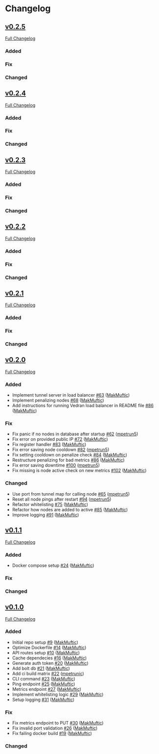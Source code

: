 # Changelog

## [v0.2.5]((https://github.com/NodeFactoryIo/vedran/tree/v0.2.5))

[Full Changelog](https://github.com/NodeFactoryIo/vedran/compare/v.0.1.1...v.0.2.0)

### Added

### Fix

### Changed

## [v0.2.4]((https://github.com/NodeFactoryIo/vedran/tree/v0.2.4))

[Full Changelog](https://github.com/NodeFactoryIo/vedran/compare/v.0.1.1...v.0.2.0)

### Added

### Fix

### Changed

## [v0.2.3]((https://github.com/NodeFactoryIo/vedran/tree/v0.2.2))

[Full Changelog](https://github.com/NodeFactoryIo/vedran/compare/v.0.1.1...v.0.2.0)

### Added

### Fix

### Changed

## [v0.2.2]((https://github.com/NodeFactoryIo/vedran/tree/v0.2.2))

[Full Changelog](https://github.com/NodeFactoryIo/vedran/compare/v.0.1.1...v.0.2.0)

### Added

### Fix

### Changed

## [v0.2.1]((https://github.com/NodeFactoryIo/vedran/tree/v0.2.1))

[Full Changelog](https://github.com/NodeFactoryIo/vedran/compare/v.0.1.1...v.0.2.0)

### Added

### Fix

### Changed

## [v0.2.0]((https://github.com/NodeFactoryIo/vedran/tree/v0.2.0))

[Full Changelog](https://github.com/NodeFactoryIo/vedran/compare/v.0.1.1...v.0.2.0)

### Added
- Implement tunnel server in load balancer [\#63](https://github.com/NodeFactoryIo/vedran/pull/63) ([MakMuftic](https://github.com/MakMuftic))
- Implement penalizing nodes [\#68](https://github.com/NodeFactoryIo/vedran/pull/68) ([MakMuftic](https://github.com/MakMuftic))
- Add instructions for running Vedran load balancer in README file [\#86](https://github.com/NodeFactoryIo/vedran/pull/86) ([MakMuftic](https://github.com/MakMuftic))

### Fix
- Fix panic if no nodes in database after startup [\#62](https://github.com/NodeFactoryIo/vedran/pull/62) ([mpetrun5](https://github.com/mpetrun5))
- Fix error on provided public IP [\#72](https://github.com/NodeFactoryIo/vedran/pull/72) ([MakMuftic](https://github.com/MakMuftic))
- Fix register handler [\#83](https://github.com/NodeFactoryIo/vedran/pull/83) ([MakMuftic](https://github.com/MakMuftic))
- Fix error saving node cooldown [\#82](https://github.com/NodeFactoryIo/vedran/pull/82) ([mpetrun5](https://github.com/mpetrun5))
- Fix setting cooldown on penalize check [\#84](https://github.com/NodeFactoryIo/vedran/pull/84) ([MakMuftic](https://github.com/MakMuftic))
- Restructure penalizing for bad metrics [\#86](https://github.com/NodeFactoryIo/vedran/pull/86) ([MakMuftic](https://github.com/MakMuftic))
- Fix error saving downtime [\#100](https://github.com/NodeFactoryIo/vedran/pull/100) ([mpetrun5](https://github.com/mpetrun5))
- Fix missing is node active check on new metrics [\#102](https://github.com/NodeFactoryIo/vedran/pull/102) ([MakMuftic](https://github.com/MakMuftic))

### Changed
- Use port from tunnel map for calling node [\#65](https://github.com/NodeFactoryIo/vedran/pull/65) ([mpetrun5](https://github.com/mpetrun5))
- Reset all node pings after restart [\#94](https://github.com/NodeFactoryIo/vedran/pull/94) ([mpetrun5](https://github.com/mpetrun5))
- Refactor whitelisting [\#75](https://github.com/NodeFactoryIo/vedran/pull/75) ([MakMuftic](https://github.com/MakMuftic))
- Refactor how nodes are added to active [\#85](https://github.com/NodeFactoryIo/vedran/pull/85) ([MakMuftic](https://github.com/MakMuftic))
- Improve logging [\#91](https://github.com/NodeFactoryIo/vedran/pull/91) ([MakMuftic](https://github.com/MakMuftic))

## [v0.1.1]((https://github.com/NodeFactoryIo/vedran/tree/v0.1.1))

[Full Changelog](https://github.com/NodeFactoryIo/vedran/compare/v.0.1.0...v.0.1.1)

### Added
- Docker compose setup [\#24](https://github.com/NodeFactoryIo/vedran/pull/24) ([MakMuftic](https://github.com/MakMuftic))

### Fix

### Changed

## [v0.1.0]((https://github.com/NodeFactoryIo/vedran/tree/v0.1.0))

[Full Changelog](https://github.com/NodeFactoryIo/vedran/compare/6facfb9564b9da01e3652117334c94774da3360e...v.0.1.0)

### Added
- Initial repo setup [\#9](https://github.com/NodeFactoryIo/vedran/pull/9) ([MakMuftic](https://github.com/MakMuftic))
- Optimize Dockerfile [\#14](https://github.com/NodeFactoryIo/vedran/pull/14) ([MakMuftic](https://github.com/MakMuftic))
- API routes setup [\#10](https://github.com/NodeFactoryIo/vedran/pull/10) ([MakMuftic](https://github.com/MakMuftic))
- Cache dependecies [\#16](https://github.com/NodeFactoryIo/vedran/pull/16) ([MakMuftic](https://github.com/MakMuftic))
- Generate auth token [\#20](https://github.com/NodeFactoryIo/vedran/pull/20) ([MakMuftic](https://github.com/MakMuftic))
- Add bolt db [\#21](https://github.com/NodeFactoryIo/vedran/pull/21) ([MakMuftic](https://github.com/MakMuftic))
- Add ci build matrix [\#22](https://github.com/NodeFactoryIo/vedran/pull/22) ([mpetrunic](https://github.com/mpetrunic))
- CLI command [\#23](https://github.com/NodeFactoryIo/vedran/pull/23) ([MakMuftic](https://github.com/MakMuftic))
- Ping endpoint [\#25](https://github.com/NodeFactoryIo/vedran/pull/25) ([MakMuftic](https://github.com/MakMuftic))
- Metrics endpoint [\#27](https://github.com/NodeFactoryIo/vedran/pull/27) ([MakMuftic](https://github.com/MakMuftic))
- Implement whitelisting logic [\#29](https://github.com/NodeFactoryIo/vedran/pull/29) ([MakMuftic](https://github.com/MakMuftic))
- Setup logging [\#31](https://github.com/NodeFactoryIo/vedran/pull/31) ([MakMuftic](https://github.com/MakMuftic))

### Fix
- Fix metrics endpoint to PUT [\#30](https://github.com/NodeFactoryIo/vedran/pull/30) ([MakMuftic](https://github.com/MakMuftic))
- Fix invalid port validation [\#26](https://github.com/NodeFactoryIo/vedran/pull/26) ([MakMuftic](https://github.com/MakMuftic))
- Fix failing docker build [\#19](https://github.com/NodeFactoryIo/vedran/pull/19) ([MakMuftic](https://github.com/MakMuftic))

### Changed
